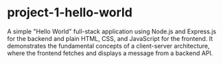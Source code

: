 # project-1-hello-world
A simple "Hello World" full-stack application using Node.js and Express.js for the backend and plain HTML, CSS, and JavaScript for the frontend. It demonstrates the fundamental concepts of a client-server architecture, where the frontend fetches and displays a message from a backend API.
